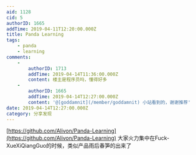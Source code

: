 ```yaml
---
aid: 1128
cid: 5
authorID: 1665
addTime: 2019-04-11T12:20:00.000Z
title: Panda Learning
tags:
    - panda
    - learning
comments:
    -
        authorID: 1713
        addTime: 2019-04-14T11:36:00.000Z
        content: 楼主是程序员吗，懂得好多
    -
        authorID: 1665
        addTime: 2019-04-14T12:27:00.000Z
        content: '@[goddamnit](/member/goddamnit) 小站看到的，谢谢推荐'
date: 2019-04-14T12:27:00.000Z
category: 分享发现
---
```


[https://github.com/Alivon/Panda-Learning](https://github.com/Alivon/Panda-Learning) 大家火力集中在Fuck-XueXiQiangGuo的时候，类似产品雨后春笋的出来了
